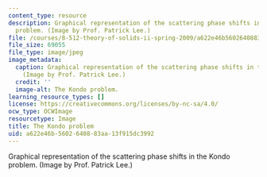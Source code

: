 ```yaml
---
content_type: resource
description: Graphical representation of the scattering phase shifts in the Kondo
  problem. (Image by Prof. Patrick Lee.)
file: /courses/8-512-theory-of-solids-ii-spring-2009/a622e46b5602640883aa13f915dc3992_8-512s09.jpg
file_size: 69055
file_type: image/jpeg
image_metadata:
  caption: Graphical representation of the scattering phase shifts in the Kondo problem.
    (Image by Prof. Patrick Lee.)
  credit: ''
  image-alt: The Kondo problem.
learning_resource_types: []
license: https://creativecommons.org/licenses/by-nc-sa/4.0/
ocw_type: OCWImage
resourcetype: Image
title: The Kondo problem
uid: a622e46b-5602-6408-83aa-13f915dc3992
---
```

Graphical representation of the scattering phase shifts in the Kondo problem. (Image by Prof. Patrick Lee.)